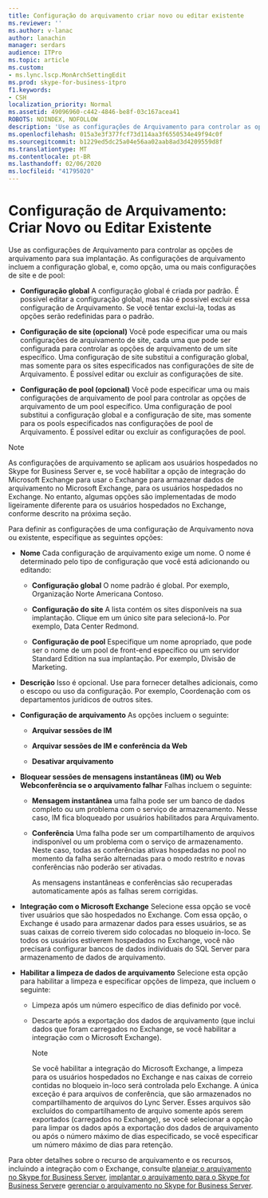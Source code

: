 ```yaml
---
title: Configuração do arquivamento criar novo ou editar existente
ms.reviewer: ''
ms.author: v-lanac
author: lanachin
manager: serdars
audience: ITPro
ms.topic: article
ms.custom:
- ms.lync.lscp.MonArchSettingEdit
ms.prod: skype-for-business-itpro
f1.keywords:
- CSH
localization_priority: Normal
ms.assetid: 49096960-c442-4846-be8f-03c167acea41
ROBOTS: NOINDEX, NOFOLLOW
description: 'Use as configurações de Arquivamento para controlar as opções de arquivamento para sua implantação. As configurações de arquivamento incluem a configuração global, e, como opção, uma ou mais configurações de site e de pool:'
ms.openlocfilehash: 015a3e3f377fcf73d114aa3f6550534e49f94c0f
ms.sourcegitcommit: b1229ed5dc25a04e56aa02aab8ad3d4209559d8f
ms.translationtype: MT
ms.contentlocale: pt-BR
ms.lasthandoff: 02/06/2020
ms.locfileid: "41795020"
---
```

# <a name="archiving-configuration-create-new-or-edit-existing"></a>Configuração de Arquivamento: Criar Novo ou Editar Existente
 
Use as configurações de Arquivamento para controlar as opções de arquivamento para sua implantação. As configurações de arquivamento incluem a configuração global, e, como opção, uma ou mais configurações de site e de pool:
  
- **Configuração global** A configuração global é criada por padrão. É possível editar a configuração global, mas não é possível excluir essa configuração de Arquivamento. Se você tentar exclui-la, todas as opções serão redefinidas para o padrão.
    
- **Configuração de site (opcional)** Você pode especificar uma ou mais configurações de arquivamento de site, cada uma que pode ser configurada para controlar as opções de arquivamento de um site específico. Uma configuração de site substitui a configuração global, mas somente para os sites especificados nas configurações de site de Arquivamento. É possível editar ou excluir as configurações de site.
    
- **Configuração de pool (opcional)** Você pode especificar uma ou mais configurações de arquivamento de pool para controlar as opções de arquivamento de um pool específico. Uma configuração de pool substitui a configuração global e a configuração de site, mas somente para os pools especificados nas configurações de pool de Arquivamento. É possível editar ou excluir as configurações de pool.
    
> [!NOTE]
> As configurações de arquivamento se aplicam aos usuários hospedados no Skype for Business Server e, se você habilitar a opção de integração do Microsoft Exchange para usar o Exchange para armazenar dados de arquivamento no Microsoft Exchange, para os usuários hospedados no Exchange. No entanto, algumas opções são implementadas de modo ligeiramente diferente para os usuários hospedados no Exchange, conforme descrito na próxima seção. 
  
Para definir as configurações de uma configuração de Arquivamento nova ou existente, especifique as seguintes opções:
- **Nome** Cada configuração de arquivamento exige um nome. O nome é determinado pelo tipo de configuração que você está adicionando ou editando:
    
  - **Configuração global** O nome padrão é global. Por exemplo, Organização Norte Americana Contoso.
    
  - **Configuração do site** A lista contém os sites disponíveis na sua implantação. Clique em um único site para selecioná-lo. Por exemplo, Data Center Redmond.
    
  - **Configuração de pool** Especifique um nome apropriado, que pode ser o nome de um pool de front-end específico ou um servidor Standard Edition na sua implantação. Por exemplo, Divisão de Marketing.
    
- **Descrição** Isso é opcional. Use para fornecer detalhes adicionais, como o escopo ou uso da configuração. Por exemplo, Coordenação com os departamentos jurídicos de outros sites.
    
- **Configuração de arquivamento** As opções incluem o seguinte:
    
  - **Arquivar sessões de IM**
    
  - **Arquivar sessões de IM e conferência da Web**
    
  - **Desativar arquivamento**
    
- **Bloquear sessões de mensagens instantâneas (IM) ou Web Webconferência se o arquivamento falhar** Falhas incluem o seguinte:
    
  - **Mensagem instantânea** uma falha pode ser um banco de dados completo ou um problema com o serviço de armazenamento. Nesse caso, IM fica bloqueado por usuários habilitados para Arquivamento.
    
  - **Conferência** Uma falha pode ser um compartilhamento de arquivos indisponível ou um problema com o serviço de armazenamento. Neste caso, todas as conferências ativas hospedadas no pool no momento da falha serão alternadas para o modo restrito e novas conferências não poderão ser ativadas.
    
    As mensagens instantâneas e conferências são recuperadas automaticamente após as falhas serem corrigidas.
    
- **Integração com o Microsoft Exchange** Selecione essa opção se você tiver usuários que são hospedados no Exchange. Com essa opção, o Exchange é usado para armazenar dados para esses usuários, se as suas caixas de correio tiverem sido colocadas no bloqueio in-loco. Se todos os usuários estiverem hospedados no Exchange, você não precisará configurar bancos de dados individuais do SQL Server para armazenamento de dados de arquivamento.
    
- **Habilitar a limpeza de dados de arquivamento** Selecione esta opção para habilitar a limpeza e especificar opções de limpeza, que incluem o seguinte:
    
  - Limpeza após um número específico de dias definido por você.
    
  - Descarte após a exportação dos dados de arquivamento (que inclui dados que foram carregados no Exchange, se você habilitar a integração com o Microsoft Exchange).
    
    > [!NOTE]
    > Se você habilitar a integração do Microsoft Exchange, a limpeza para os usuários hospedados no Exchange e nas caixas de correio contidas no bloqueio in-loco será controlada pelo Exchange. A única exceção é para arquivos de conferência, que são armazenados no compartilhamento de arquivos do Lync Server. Esses arquivos são excluídos do compartilhamento de arquivo somente após serem exportados (carregados no Exchange), se você selecionar a opção para limpar os dados após a exportação dos dados de arquivamento ou após o número máximo de dias especificado, se você especificar um número máximo de dias para retenção. 
  
Para obter detalhes sobre o recurso de arquivamento e os recursos, incluindo a integração com o Exchange, consulte [planejar o arquivamento no Skype for Business Server](../../../plan-your-deployment/archiving/archiving.md), [implantar o arquivamento para o Skype for Business Server](../../../deploy/deploy-archiving/deploy-archiving.md)e [gerenciar o arquivamento no Skype for Business Server](../../../manage/archiving/archiving.md).

